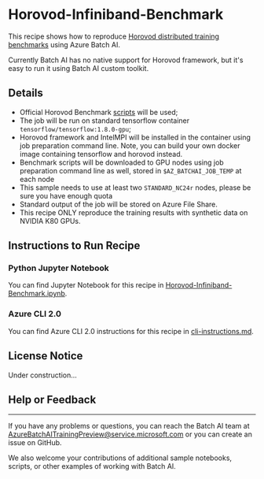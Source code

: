 # Horovod-Infiniband-Benchmark

This recipe shows how to reproduce [Horovod distributed training benchmarks](https://github.com/uber/horovod/blob/master/docs/benchmarks.md) using Azure Batch AI.

Currently Batch AI has no native support for Horovod framework, but it's easy to run it using Batch AI custom toolkit.


## Details

- Official Horovod Benchmark [scripts](https://github.com/alsrgv/benchmarks/tree/master/scripts/tf_cnn_benchmarks) will be used;
- The job will be run on standard tensorflow container ```tensorflow/tensorflow:1.8.0-gpu```;
- Horovod framework and IntelMPI will be installed in the container using job preparation command line. Note, you can build your own docker image containing tensorflow and horovod instead.
- Benchmark scripts will be downloaded to GPU nodes using job preparation command line as well, stored in `$AZ_BATCHAI_JOB_TEMP` at each node
- This sample needs to use at least two `STANDARD_NC24r` nodes, please be sure you have enough quota
- Standard output of the job will be stored on Azure File Share.
- This recipe ONLY reproduce the training results with synthetic data on NVIDIA K80 GPUs. 


## Instructions to Run Recipe

### Python Jupyter Notebook

You can find Jupyter Notebook for this recipe in [Horovod-Infiniband-Benchmark.ipynb](./Horovod-Infiniband-benchmark.ipynb).

### Azure CLI 2.0

You can find Azure CLI 2.0 instructions for this recipe in [cli-instructions.md](./cli-instructions.md).

## License Notice

Under construction...

## Help or Feedback
--------------------
If you have any problems or questions, you can reach the Batch AI team at [AzureBatchAITrainingPreview@service.microsoft.com](mailto:AzureBatchAITrainingPreview@service.microsoft.com) or you can create an issue on GitHub.

We also welcome your contributions of additional sample notebooks, scripts, or other examples of working with Batch AI.
